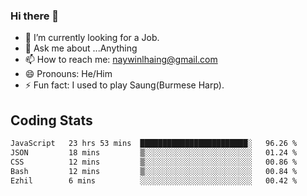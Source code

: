 ### Hi there 👋

- 🔭 I’m currently looking for a Job.
- 💬 Ask me about ...Anything
- 📫 How to reach me: naywinlhaing@gmail.com
- 😄 Pronouns: He/Him
- ⚡ Fun fact: I used to play Saung(Burmese Harp).


## Coding Stats
<!--START_SECTION:waka-->

```txt
JavaScript   23 hrs 53 mins  ████████████████████████░   96.26 %
JSON         18 mins         ▒░░░░░░░░░░░░░░░░░░░░░░░░   01.24 %
CSS          12 mins         ▒░░░░░░░░░░░░░░░░░░░░░░░░   00.86 %
Bash         12 mins         ▒░░░░░░░░░░░░░░░░░░░░░░░░   00.84 %
Ezhil        6 mins          ░░░░░░░░░░░░░░░░░░░░░░░░░   00.42 %
```

<!--END_SECTION:waka-->
